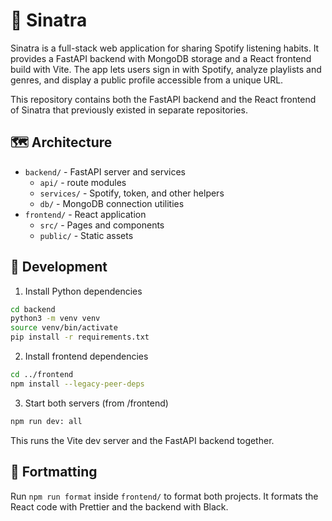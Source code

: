# 🎸 Sinatra

Sinatra is a full-stack web application for sharing Spotify listening habits. It provides a FastAPI backend with MongoDB storage and a React frontend build with Vite. The app lets users sign in with Spotify, analyze playlists and genres, and display a public profile accessible from a unique URL.


This repository contains both the FastAPI backend and the React frontend of Sinatra that previously existed in separate repositories.

## 🗺️ Architecture
- `backend/` - FastAPI server and services
  - `api/` - route modules
  - `services/` - Spotify, token, and other helpers
  - `db/` - MongoDB connection utilities
- `frontend/` - React application
  - `src/` - Pages and components
  - `public/` - Static assets

## 👷 Development

1. Install Python dependencies
```bash
cd backend
python3 -m venv venv
source venv/bin/activate
pip install -r requirements.txt
```

2. Install frontend dependencies
```bash
cd ../frontend
npm install --legacy-peer-deps
```

3. Start both servers (from /frontend)
```bash
npm run dev: all
```
This runs the Vite dev server and the FastAPI backend together.

## 🧼 Fortmatting

Run `npm run format` inside `frontend/` to format both projects. It formats the React code with Prettier and the backend with Black.
